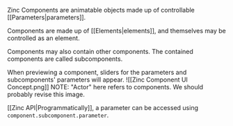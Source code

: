 Zinc Components are animatable objects made up of controllable [[Parameters|parameters]].

Components are made up of [[Elements|elements]], and themselves may be controlled as an element.

Components may also contain other components. The contained components are called subcomponents.

When previewing a component, sliders for the parameters and subcomponents' parameters will appear.
![[Zinc Component UI Concept.png]]
NOTE: "Actor" here refers to components. We should probably revise this image.

[[Zinc API|Programmatically]], a parameter can be accessed using `component.subcomponent.parameter`.